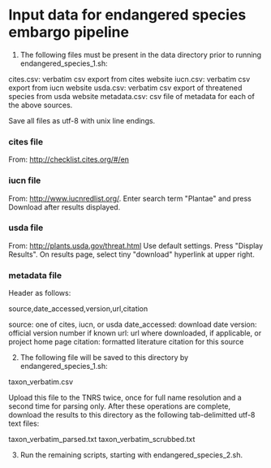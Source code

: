 # Input data for endangered species embargo pipeline

1. The following files must be present in the data directory prior to running endangered_species_1.sh:

cites.csv: verbatim csv export from cites website 
iucn.csv: verbatim csv export from iucn website 
usda.csv: verbatim csv export of threatened species from usda website 
metadata.csv: csv file of metadata for each of the above sources. 

Save all files as utf-8 with unix line endings.

### cites file

From: http://checklist.cites.org/#/en

### iucn file

From: http://www.iucnredlist.org/. 
Enter search term "Plantae" and press Download after results displayed.

### usda file

From: http://plants.usda.gov/threat.html
Use default settings. Press "Display Results". On results page, select tiny "download" hyperlink at upper right.

### metadata file

Header as follows:

source,date_accessed,version,url,citation

source: one of cites, iucn, or usda
date_accessed: download date
version: official version number if known
url: url where downloaded, if applicable, or project home page
citation: formatted literature citation for this source

2. The following file will be saved to this directory by endangered_species_1.sh:

taxon_verbatim.csv

Upload this file to the TNRS twice, once for full name resolution and a second time for parsing only. After these operations are complete, download the results to this directory as the following tab-delimitted utf-8 text files:

taxon_verbatim_parsed.txt
taxon_verbatim_scrubbed.txt

3. Run the remaining scripts, starting with endangered_species_2.sh.